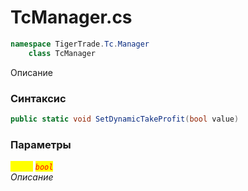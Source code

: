 
# TcManager.cs
```csharp
namespace TigerTrade.Tc.Manager  
    class TcManager
```

Описание

### Синтаксис
```csharp
public static void SetDynamicTakeProfit(bool value)
```

### Параметры  
<mark style="color:yellow;">`value`</mark> <mark style="color:red;">*`bool`*</mark>  
 *Описание*  
  

                    
                    